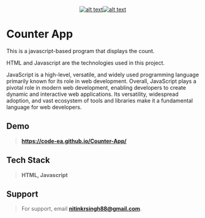  <span align="center"> 
   
<a href="https://www.linkedin.com/in/ncodes/">![alt text](https://img.shields.io/badge/Linkedin-blue?styele=&logo=linkedin)</a><a href="https://github.com/code-ea">![ alt text](https://img.shields.io/badge/Github-black?styele=&logo=github)</a>
   
 </span>

# Counter App

This is a javascript-based program that displays the count.

HTML and Javascript are the technologies used in this project.

JavaScript is a high-level, versatile, and widely used programming language primarily known for its role in web development. Overall, JavaScript plays a pivotal role in modern web development, enabling developers to create dynamic and interactive web applications. Its versatility, widespread adoption, and vast ecosystem of tools and libraries make it a fundamental language for web developers.

## Demo

> **https://code-ea.github.io/Counter-App/**

## Tech Stack

> **HTML, Javascript**


## Support

> For support, email **nitinkrsingh88@gmail.com**.
